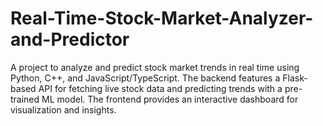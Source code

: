 # Real-Time-Stock-Market-Analyzer-and-Predictor
A project to analyze and predict stock market trends in real time using Python, C++, and JavaScript/TypeScript. The backend features a Flask-based API for fetching live stock data and predicting trends with a pre-trained ML model. The frontend provides an interactive dashboard for visualization and insights.
